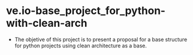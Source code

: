 # ve.io-base_project_for_python-with-clean-arch

- The objetive of this project is to present a proposal for a base structure 
  for python projects using clean architecture as a base.

